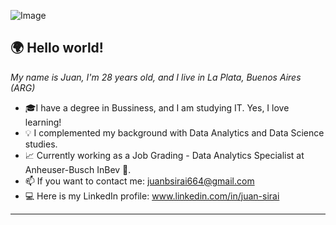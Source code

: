 ![Image](https://i.pinimg.com/originals/17/5e/da/175eda03beec29af20dfc40a38e5ac68.jpg)


## 🌍 Hello world!
*My name is Juan, I'm 28 years old, and I live in La Plata, Buenos Aires (ARG)*

* 🎓I have a degree in Bussiness, and I am studying IT. Yes, I love learning!
* 💡 I complemented my background with Data Analytics and Data Science studies.
* 📈 Currently working as a Job Grading - Data Analytics Specialist at Anheuser-Busch InBev 🍺.
* 📫 If you want to contact me: juanbsirai664@gmail.com
* 💻 Here is my LinkedIn profile: www.linkedin.com/in/juan-sirai
-----------------------
